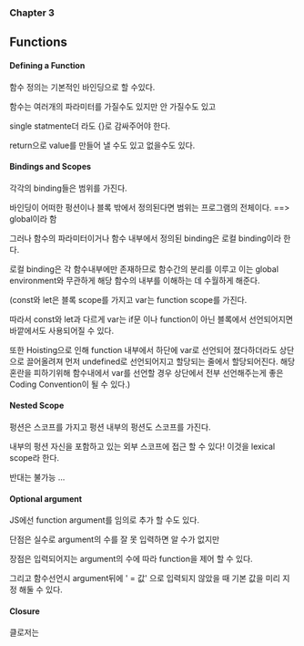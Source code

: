 ### Chapter 3
## Functions


#### Defining a Function

함수 정의는 기본적인 바인딩으로 할 수있다.

함수는 여러개의 파라미터를 가질수도 있지만 안 가질수도 있고

single statmente더 라도 {}로 감싸주어야 한다.

return으로 value를 만들어 낼 수도 있고 없을수도 있다.

#### Bindings and Scopes

각각의 binding들은 범위를 가진다.

바인딩이 어떠한 펑션이나 블록 밖에서 정의된다면 범위는 프로그램의 전체이다. ==> global이라 함

그러나 함수의 파라미터이거나 함수 내부에서 정의된 binding은 로컬 binding이라 한다. 

로컬 binding은 각 함수내부에만 존재하므로 함수간의 분리를 이루고
이는 global environment와 무관하게 해당 함수의 내부를 이해하는 데 수월하게 해준다.

(const와 let은 블록 scope를 가지고 var는 function scope를 가진다.

따라서 const와 let과 다르게 var는 if문 이나 function이 아닌 블록에서 선언되어지면 바깥에서도 사용되어질 수 있다.

또한 Hoisting으로 인해  function 내부에서 하단에 var로 선언되어 졌다하더라도 상단으로 끌어올려져 먼저 undefined로 선언되어지고 
할당되는 줄에서 할당되어진다. 해당 혼란을 피하기위해 함수내에서 var를 선언할 경우 상단에서 전부 선언해주는게 좋은 Coding Convention이 될 수 있다.)

#### Nested Scope

펑션은 스코프를 가지고 펑션 내부의 펑션도 스코프를 가진다.

내부의 펑션 자신을 포함하고 있는 외부 스코프에 접근 할 수 있다! 이것을 lexical scope라 한다.

반대는 불가능 ...

#### Optional argument

JS에선 function argument를 임의로 추가 할 수도 있다.

단점은 실수로 argument의 수를 잘 못 입력하면 알 수가 없지만

장점은 입력되어지는 argument의 수에 따라 function을 제어 할 수 있다.

그리고 함수선언시 argument뒤에 ' = 값' 으로 입력되지 않았을 때 기본 값을 미리 지정 해둘 수 있다.

#### Closure

클로저는 


